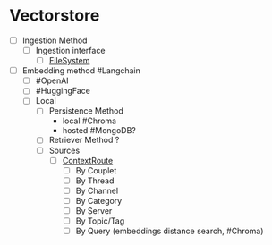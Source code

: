 # Vectorstore

- [ ] Ingestion Method
    - [ ] Ingestion interface
        - [ ] [FileSystem](FileSystem.md)
- [ ] Embedding method #Langchain
  - [ ] #OpenAI
  - [ ] #HuggingFace
  - [ ] Local
    - [ ] Persistence Method
        - local #Chroma
        - hosted #MongoDB?
    - [ ] Retriever Method ?
    - [ ] Sources
        - [ ] [ContextRoute](ContextRoute.md)
            - [ ] By Couplet
            - [ ] By Thread
            - [ ] By Channel
            - [ ] By Category
            - [ ] By Server
            - [ ] By Topic/Tag
            - [ ] By Query (embeddings distance search, #Chroma)
